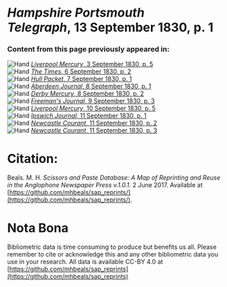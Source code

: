 # *Hampshire Portsmouth Telegraph*, 13 September 1830, p. 1  
  
### Content from this page previously appeared in:  
![Hand](http://scissorsandpaste.net/wp-content/uploads/2017/06/smallhandpointer.png) [*Liverpool Mercury*, 3 September 1830, p. 5](https://mhbeals.github.io/sap_html/Liverpool-Mercury/Liverpool-Mercury-3-September-1830-p-5)  
![Hand](http://scissorsandpaste.net/wp-content/uploads/2017/06/smallhandpointer.png) [*The Times*, 6 September 1830, p. 2](https://mhbeals.github.io/sap_html/The-Times/The-Times-6-September-1830-p-2)  
![Hand](http://scissorsandpaste.net/wp-content/uploads/2017/06/smallhandpointer.png) [*Hull Packet*, 7 September 1830, p. 1](https://mhbeals.github.io/sap_html/Hull-Packet/Hull-Packet-7-September-1830-p-1)  
![Hand](http://scissorsandpaste.net/wp-content/uploads/2017/06/smallhandpointer.png) [*Aberdeen Journal*, 8 September 1830, p. 1](https://mhbeals.github.io/sap_html/Aberdeen-Journal/Aberdeen-Journal-8-September-1830-p-1)  
![Hand](http://scissorsandpaste.net/wp-content/uploads/2017/06/smallhandpointer.png) [*Derby Mercury*, 8 September 1830, p. 2](https://mhbeals.github.io/sap_html/Derby-Mercury/Derby-Mercury-8-September-1830-p-2)  
![Hand](http://scissorsandpaste.net/wp-content/uploads/2017/06/smallhandpointer.png) [*Freeman's Journal*, 9 September 1830, p. 3](https://mhbeals.github.io/sap_html/Freeman's-Journal/Freeman's-Journal-9-September-1830-p-3)  
![Hand](http://scissorsandpaste.net/wp-content/uploads/2017/06/smallhandpointer.png) [*Liverpool Mercury*, 10 September 1830, p. 5](https://mhbeals.github.io/sap_html/Liverpool-Mercury/Liverpool-Mercury-10-September-1830-p-5)  
![Hand](http://scissorsandpaste.net/wp-content/uploads/2017/06/smallhandpointer.png) [*Ipswich Journal*, 11 September 1830, p. 1](https://mhbeals.github.io/sap_html/Ipswich-Journal/Ipswich-Journal-11-September-1830-p-1)  
![Hand](http://scissorsandpaste.net/wp-content/uploads/2017/06/smallhandpointer.png) [*Newcastle Courant*, 11 September 1830, p. 2](https://mhbeals.github.io/sap_html/Newcastle-Courant/Newcastle-Courant-11-September-1830-p-2)  
![Hand](http://scissorsandpaste.net/wp-content/uploads/2017/06/smallhandpointer.png) [*Newcastle Courant*, 11 September 1830, p. 3](https://mhbeals.github.io/sap_html/Newcastle-Courant/Newcastle-Courant-11-September-1830-p-3)  


# Citation: 

Beals. M. H. *Scissors and Paste Database: A Map of Reprinting and Reuse in the Anglophone Newspaper Press v.1.0.1.* 2 June 2017. Available at [https://github.com/mhbeals/sap_reprints/](https://github.com/mhbeals/sap_reprints/). 

# Nota Bona

Bibliometric data is time consuming to produce but benefits us all. Please remember to cite or acknowledge this and any other bibliometric data you use in your research. All data is available CC-BY 4.0 at [https://github.com/mhbeals/sap_reprints](https://github.com/mhbeals/sap_reprints)